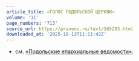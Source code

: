 ```yaml
---
article_title: «ГОЛОС ПОДОЛЬСКОЙ ЦЕРКВИ»
volume: '11'
page_numbers: '713'
source_url: https://pravenc.ru/text/165293.html
downloaded_at: '2025-10-13T11:11:42Z'
---
```


- см. [«Подольские епархиальные ведомости»](<https://pravenc.ru/text/ Подольские епархиальные ведомости .html>).
